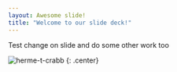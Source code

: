 ```yaml
---
layout: Awesome slide! 
title: "Welcome to our slide deck!"
---
```


Test change on slide and do some other work too

![herme-t-crabb](https://octodex.github.com/images/herme-t-crabb.png)
{: .center}
